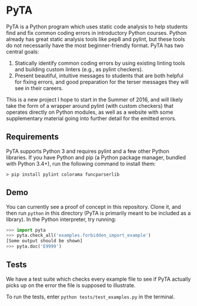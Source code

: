# PyTA

PyTA is a Python program which uses static code analysis to help students find
and fix common coding errors in introductory Python courses. Python already
has great static analysis tools like pep8 and pylint, but these tools do not
necessarily have the most beginner-friendly format. PyTA has two central goals:

1. Statically identify common coding errors by using existing linting tools and
   building custom linters (e.g., as pylint checkers).
2. Present beautiful, intuitive messages to students that are both helpful for
   fixing errors, and good preparation for the terser messages they will see
   in their careers.

This is a new project I hope to start in the Summer of 2016, and will likely
take the form of a wrapper around pylint (with custom checkers) that operates
directly on Python modules, as well as a website with some supplementary
material going into further detail for the emitted errors.

## Requirements

PyTA supports Python 3 and requires pylint and a few other Python libraries. If you have Python and pip (a
Python package manager, bundled with Python 3.4+), run the following command
to install them:

```
> pip install pylint colorama funcparserlib
```

## Demo

You can currently see a proof of concept in this repository. Clone it,
and then run `python` in this directory (PyTA is primarily meant to be
included as a library). In the Python interpreter, try running:

```python
>>> import pyta
>>> pyta.check_all('examples.forbidden_import_example')
[Some output should be shown]
>>> pyta.doc('E9999')
```


## Tests

We have a test suite which checks every example file to see if PyTA actually
picks up on the error the file is supposed to illustrate.

To run the tests, enter `python tests/test_examples.py` in the terminal.
